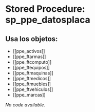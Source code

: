 # Stored Procedure: sp_ppe_datosplaca

## Usa los objetos:
- [[ppe_activos]]
- [[ppe_ftarmas]]
- [[ppe_ftcomputo]]
- [[ppe_ftequipos]]
- [[ppe_ftmaquinas]]
- [[ppe_ftmedicos]]
- [[ppe_ftmuebles]]
- [[ppe_ftvehiculos]]
- [[ppe_marcas]]

*No code available.*
